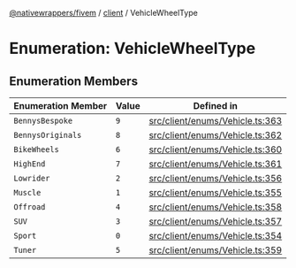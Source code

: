 [@nativewrappers/fivem](../../README.md) / [client](../README.md) / VehicleWheelType

# Enumeration: VehicleWheelType

## Enumeration Members

| Enumeration Member | Value | Defined in |
| ------ | ------ | ------ |
| `BennysBespoke` | `9` | [src/client/enums/Vehicle.ts:363](https://github.com/nativewrappers/fivem/blob/48a3f351defb1a6508113ef71a8290d8cb1a458c/src/client/enums/Vehicle.ts#L363) |
| `BennysOriginals` | `8` | [src/client/enums/Vehicle.ts:362](https://github.com/nativewrappers/fivem/blob/48a3f351defb1a6508113ef71a8290d8cb1a458c/src/client/enums/Vehicle.ts#L362) |
| `BikeWheels` | `6` | [src/client/enums/Vehicle.ts:360](https://github.com/nativewrappers/fivem/blob/48a3f351defb1a6508113ef71a8290d8cb1a458c/src/client/enums/Vehicle.ts#L360) |
| `HighEnd` | `7` | [src/client/enums/Vehicle.ts:361](https://github.com/nativewrappers/fivem/blob/48a3f351defb1a6508113ef71a8290d8cb1a458c/src/client/enums/Vehicle.ts#L361) |
| `Lowrider` | `2` | [src/client/enums/Vehicle.ts:356](https://github.com/nativewrappers/fivem/blob/48a3f351defb1a6508113ef71a8290d8cb1a458c/src/client/enums/Vehicle.ts#L356) |
| `Muscle` | `1` | [src/client/enums/Vehicle.ts:355](https://github.com/nativewrappers/fivem/blob/48a3f351defb1a6508113ef71a8290d8cb1a458c/src/client/enums/Vehicle.ts#L355) |
| `Offroad` | `4` | [src/client/enums/Vehicle.ts:358](https://github.com/nativewrappers/fivem/blob/48a3f351defb1a6508113ef71a8290d8cb1a458c/src/client/enums/Vehicle.ts#L358) |
| `SUV` | `3` | [src/client/enums/Vehicle.ts:357](https://github.com/nativewrappers/fivem/blob/48a3f351defb1a6508113ef71a8290d8cb1a458c/src/client/enums/Vehicle.ts#L357) |
| `Sport` | `0` | [src/client/enums/Vehicle.ts:354](https://github.com/nativewrappers/fivem/blob/48a3f351defb1a6508113ef71a8290d8cb1a458c/src/client/enums/Vehicle.ts#L354) |
| `Tuner` | `5` | [src/client/enums/Vehicle.ts:359](https://github.com/nativewrappers/fivem/blob/48a3f351defb1a6508113ef71a8290d8cb1a458c/src/client/enums/Vehicle.ts#L359) |
